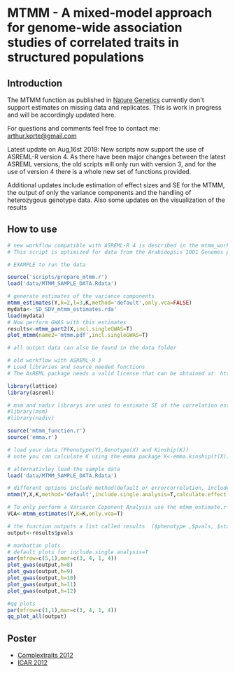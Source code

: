 # MTMM - A mixed-model approach for genome-wide association studies of correlated traits in structured populations

##  Introduction

The MTMM function as published in [Nature Genetics](http://www.nature.com/ng/journal/v44/n9/full/ng.2376.html) currently don't support estimates on missing data and replicates. 
This is work in progress and will be accordingly updated here.

For questions and comments feel free to contact me: arthur.korte@gmail.com

Latest update on Aug,16st 2019: New scripts now support the use of ASREML-R version 4.
As there have been major changes between the latest ASREML versions, the old scripts will only run with version 3, and for the use of version 4 there is a whole new set of functions provided.

Additional updates include estimation of effect sizes and SE for the MTMM, the output of only the variance components and the handling of heterozygous genotype data.
Also some updates on the visualization of the results 

## How to use

```R
# new workflow compatible with ASREML-R 4 is described in the mtmm_workflow_as4.r script
# This script is optimized for data from the Arabidopsis 1001 Genomes project.

# EXAMPLE to run the data

source('scripts/prepare_mtmm.r')
load('data/MTMM_SAMPLE_DATA.Rdata')

# generate estimates of the variance components 
mtmm_estimates(Y,k=2,l=3,K,method='default',only.vca=FALSE) 
mydata<-'SD_SDV_mtmm_estimates.rda'
load(mydata)
# Now perform GWAS with this estimates 
results<-mtmm_part2(X,incl.singleGWAS=T)
plot_mtmm(name2='mtmm.pdf',incl.singleGWAS=T)

# all output data can also be found in the data folder

# old workflow with ASREML-R 3
# Load libraries and source needed functions
# The AsREML package needs a valid license that can be obtained at  http://www.vsni.co.uk/software/asreml

library(lattice)
library(asreml)

# msm and nadiv librarys are used to estimate SE of the correlation estimates, only used if run=FALSE 
#library(msm)
#library(nadiv)

source('mtmm_function.r')
source('emma.r')

# load your data (Phenotype(Y),Genotype(X) and Kinship(K))
# note you can calculate K using the emma package K<-emma.kinship(t(X)), make sure to set colnames(K)=rownames(K)=rownames(X)

# alternativley load the sample data
load('data/MTMM_SAMPLE_DATA.Rdata')

# different options include method(default or errorcorrelation, include.single.analysis, calculate.effect.size (if TRUE, #analysis is more time consuming) default for X is binary coding of 0 and 1, if your data are code  0,1 and 2 use #gen.data='heterozygot',  run=FALSE will not perform the GWAS, but only output the correlation estimates (fast)
mtmm(Y,X,K,method='default',include.single.analysis=T,calculate.effect.size=T,gen.data='binary',exclude=T,run=T)

# To only perform a Variance Coponent Analysis use the mtmm_estimate.r script with the flag only.vca=T set
VCA<-mtmm_estimates(Y,K=K,only.vca=T)

# the function outputs a list called results  ($phenotype ,$pvals, $statistics, $kinship)
output<-results$pvals

# manhattan plots
# default plots for include.single.analysis=T
par(mfrow=c(5,1),mar=c(3, 4, 1, 4))
plot_gwas(output,h=8)
plot_gwas(output,h=9)
plot_gwas(output,h=10)
plot_gwas(output,h=11)
plot_gwas(output,h=12)

#qq plots
par(mfrow=c(1,1),mar=c(3, 4, 1, 4))
qq_plot_all(output)
```
## Poster
* [Complextraits 2012](posters/poster_complextraits_2012_AK.pdf)
* [ICAR 2012](posters/poster_ICAR_2012_AK.pptx)

